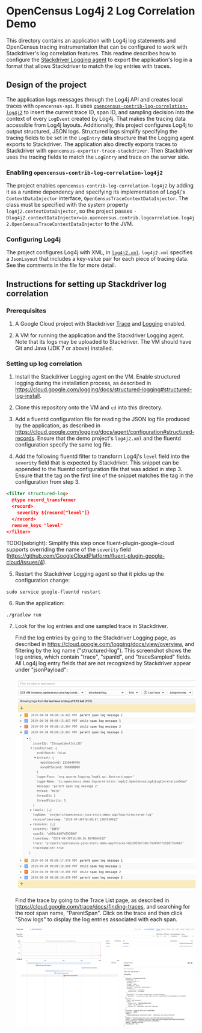# OpenCensus Log4j 2 Log Correlation Demo

This directory contains an application with Log4j log statements and OpenCensus tracing
instrumentation that can be configured to work with Stackdriver's log correlation features.  This
readme describes how to configure the
[Stackdriver Logging agent](https://cloud.google.com/logging/docs/agent/) to export the
application's log in a format that allows Stackdriver to match the log entries with traces.

## Design of the project

The application logs messages through the Log4j API and creates local traces with `opencensus-api`.
It uses
[`opencensus-contrib-log-correlation-log4j2`](https://github.com/census-instrumentation/opencensus-java/tree/master/contrib/log_correlation/log4j2)
to insert the current trace ID, span ID, and sampling decision into the context of every `LogEvent`
created by Log4j.  That makes the tracing data accessible from Log4j layouts.  Additionally, this
project configures Log4j to output structured, JSON logs.  Structured logs simplify specifying the
tracing fields to be set in the `LogEntry` data structure that the Logging agent exports to
Stackdriver.  The application also directly exports traces to Stackdriver with
`opencensus-exporter-trace-stackdriver`.  Then Stackdriver uses the tracing fields to match the
`LogEntry` and trace on the server side.

### Enabling `opencensus-contrib-log-correlation-log4j2`

The project enables `opencensus-contrib-log-correlation-log4j2` by adding it as a runtime dependency
and specifying its implementation of Log4j's `ContextDataInjector` interface,
`OpenCensusTraceContextDataInjector`.  The class must be specified with the system property
`log4j2.contextDataInjector`, so the project passes
`-Dlog4j2.contextDataInjector=io.opencensus.contrib.logcorrelation.log4j2.OpenCensusTraceContextDataInjector`
to the JVM.

### Configuring Log4j

The project configures Log4j with XML, in [`log4j2.xml`](src/main/resources/log4j2.xml).
`log4j2.xml` specifies a `JsonLayout` that includes a key-value pair for each piece of tracing data.
See the comments in the file for more detail.

## Instructions for setting up Stackdriver log correlation

### Prerequisites

1. A Google Cloud project with Stackdriver [Trace](https://cloud.google.com/trace/) and
[Logging](https://cloud.google.com/logging/) enabled.

2. A VM for running the application and the Stackdriver Logging agent.  Note that its logs may be
uploaded to Stackdriver.  The VM should have Git and Java (JDK 7 or above) installed.

### Setting up log correlation

1. Install the Stackdriver Logging agent on the VM.  Enable structured logging during the
installation process, as described in
https://cloud.google.com/logging/docs/structured-logging#structured-log-install.

2. Clone this repository onto the VM and `cd` into this directory.

3. Add a fluentd configuration file for reading the JSON log file produced by the application, as
described in https://cloud.google.com/logging/docs/agent/configuration#structured-records.  Ensure
that the demo project's `log4j2.xml` and the fluentd configuration specify the same log file.

4. Add the following fluentd filter to transform Log4j's `level` field into the `severity` field
that is expected by Stackdriver.  This snippet can be appended to the fluentd configuration file
that was added in step 3.  Ensure that the tag on the first line of the snippet matches the tag in
the configuration from step 3.

  ```xml
  <filter structured-log>
    @type record_transformer
    <record>
      severity ${record["level"]}
    </record>
    remove_keys "level"
  </filter>
  ```

  TODO(sebright): Simplify this step once fluent-plugin-google-cloud supports overriding the name
of the `severity` field
(https://github.com/GoogleCloudPlatform/fluent-plugin-google-cloud/issues/4).

5. Restart the Stackdriver Logging agent so that it picks up the configuration change:

  ```
  sudo service google-fluentd restart
  ```

6. Run the application:

  ```
  ./gradlew run
  ```

7. Look for the log entries and one sampled trace in Stackdriver.

    Find the log entries by going to the Stackdriver Logging page, as described in
    https://cloud.google.com/logging/docs/view/overview, and filtering by the log name
    ("structured-log").  This screenshot shows the log entries, which contain "trace", "spanId", and
    "traceSampled" fields.  All Log4j log entry fields that are not recognized by Stackdriver appear
    under "jsonPayload":

    ![Logs](images/logs.png "Example logs in Stackdriver")

    Find the trace by going to the Trace List page, as described in
    https://cloud.google.com/trace/docs/finding-traces, and searching for the root span name,
    "ParentSpan".  Click on the trace and then click "Show logs" to display the log entries
    associated with each span.

    ![Traces](images/trace.png "Example trace in Stackdriver")
